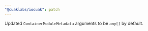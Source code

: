 ```yaml
---
"@cuaklabs/iocuak": patch
---
```


Updated `ContainerModuleMetadata` arguments to be `any[]` by default.
